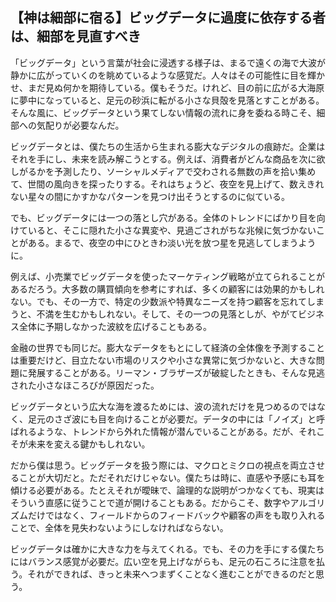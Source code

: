## 【神は細部に宿る】ビッグデータに過度に依存する者は、細部を見直すべき

「ビッグデータ」という言葉が社会に浸透する様子は、まるで遠くの海で大波が静かに広がっていくのを眺めているような感覚だ。人々はその可能性に目を輝かせ、まだ見ぬ何かを期待している。僕もそうだ。けれど、目の前に広がる大海原に夢中になっていると、足元の砂浜に転がる小さな貝殻を見落とすことがある。そんな風に、ビッグデータという果てしない情報の流れに身を委ねる時こそ、細部への気配りが必要なんだ。

ビッグデータとは、僕たちの生活から生まれる膨大なデジタルの痕跡だ。企業はそれを手にし、未来を読み解こうとする。例えば、消費者がどんな商品を次に欲しがるかを予測したり、ソーシャルメディアで交わされる無数の声を拾い集めて、世間の風向きを探ったりする。それはちょうど、夜空を見上げて、数えきれない星々の間にかすかなパターンを見つけ出そうとするのに似ている。

でも、ビッグデータには一つの落とし穴がある。全体のトレンドにばかり目を向けていると、そこに隠れた小さな異変や、見過ごされがちな兆候に気づかないことがある。まるで、夜空の中にひときわ淡い光を放つ星を見逃してしまうように。

例えば、小売業でビッグデータを使ったマーケティング戦略が立てられることがあるだろう。大多数の購買傾向を参考にすれば、多くの顧客には効果的かもしれない。でも、その一方で、特定の少数派や特異なニーズを持つ顧客を忘れてしまうと、不満を生むかもしれない。そして、その一つの見落としが、やがてビジネス全体に予期しなかった波紋を広げることもある。

金融の世界でも同じだ。膨大なデータをもとにして経済の全体像を予測することは重要だけど、目立たない市場のリスクや小さな異常に気づかないと、大きな問題に発展することがある。リーマン・ブラザーズが破綻したときも、そんな見逃された小さなほころびが原因だった。

ビッグデータという広大な海を渡るためには、波の流れだけを見つめるのではなく、足元のさざ波にも目を向けることが必要だ。データの中には「ノイズ」と呼ばれるような、トレンドから外れた情報が潜んでいることがある。だが、それこそが未来を変える鍵かもしれない。

だから僕は思う。ビッグデータを扱う際には、マクロとミクロの視点を両立させることが大切だと。ただそれだけじゃない。僕たちは時に、直感や予感にも耳を傾ける必要がある。たとえそれが曖昧で、論理的な説明がつかなくても、現実はそういう直感に従うことで道が開けることもある。だからこそ、数字やアルゴリズムだけではなく、フィールドからのフィードバックや顧客の声をも取り入れることで、全体を見失わないようにしなければならない。

ビッグデータは確かに大きな力を与えてくれる。でも、その力を手にする僕たちにはバランス感覚が必要だ。広い空を見上げながらも、足元の石ころに注意を払う。それができれば、きっと未来へつまずくことなく進むことができるのだと思う。